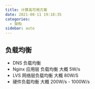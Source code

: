 ```yaml
---
title: 计算高可用方案
date: 2021-08-11 19:18:35
categories:
  - 架构
sidebar: auto
---
```


## 负载均衡

- DNS 负载均衡
- Nginx 应用层 负载均衡 大概 5W/s
- LVS 网络层负载均衡 大概 80W/S
- 硬件负载均衡 大概 200W/s - 1000W/s
